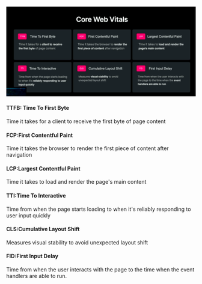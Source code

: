![image-20230322164015417](index.assets/image-20230322164015417.png)



#### TTFB: Time To First Byte

Time it takes for a client to receive the first byte of page content

#### FCP:First Contentful Paint

Time it takes the browser to render the first piece of content after navigation

#### LCP:Largest Contentful Paint

Time it takes to load and render the page's main content

#### TTI:Time To Interactive

Time from when the page starts loading to when it's reliably responding to user input quickly

#### CLS:Cumulative Layout Shift

Measures visual stability to avoid unexpected layout shift

#### FID:First Input Delay

Time from when the user interacts with the page to the time when the event handlers are able to run.
